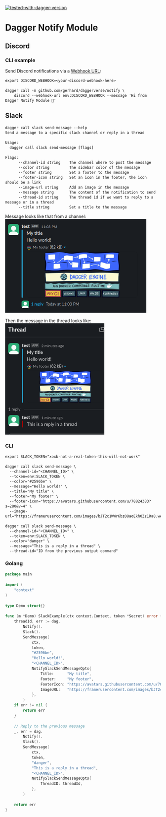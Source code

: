 [![tested-with-dagger-version](https://img.shields.io/badge/Tested%20with%20dagger-0.10.1-success?style=for-the-badge)](https://github.com/dagger/dagger/releases/tag/v0.10.1)

# Dagger Notify Module

## Discord

### CLI example

Send Discord notifications via a [Webhook URL](https://support.discord.com/hc/en-us/articles/228383668-Intro-to-Webhooks):

```console
export DISCORD_WEBHOOK=<your-discord-webhook-here>

dagger call -m github.com/gerhard/daggerverse/notify \
    discord --webhook-url env:DISCORD_WEBHOOK --message 'Hi from Dagger Notify Module 👋'
```

## Slack

```shell
dagger call slack send-message --help
Send a message to a specific slack channel or reply in a thread

Usage:
  dagger call slack send-message [flags]

Flags:
      --channel-id string    The channel where to post the message
      --color string         The sidebar color of the message
      --footer string        Set a footer to the message
      --footer-icon string   Set an icon in the footer, the icon should be a link
      --image-url string     Add an image in the message
      --message string       The content of the notification to send
      --thread-id string     The thread id if we want to reply to a message or in a thread
      --title string         Set a title to the message
```

Message looks like that from a channel:
![slack 0](../.github/assets/slack_0.png)

Then the message in the thread looks like:
![slack 1](../.github/assets/slack_1.png)

### CLI

```shell
export SLACK_TOKEN="xoxb-not-a-real-token-this-will-not-work"

dagger call slack send-message \ 
  --channel-id="<CHANNEL_ID>" \
  --token=env:SLACK_TOKEN \
  --color="#2596be" \
  --message="Hello world!" \
  --title="My title" \
  --footer="My footer" \
  --footer-icon="https://avatars.githubusercontent.com/u/78824383?s=280&v=4" \
  --image-url="https://framerusercontent.com/images/bJT2c1WWr6bzO8aoEkh0Zz1Ra8.webp"

dagger call slack send-message \
  --channel-id="<CHANNEL_ID>" \
  --token=env:SLACK_TOKEN \
  --color="danger" \
  --message="This is a reply in a thread" \
  --thread-id="ID from the previous output command"
```

### Golang

```go
package main

import (
	"context"
)

type Demo struct{}

func (m *Demo) SlackExample(ctx context.Context, token *Secret) error {
	threadId, err := dag.
		Notify().
		Slack().
		SendMessage(
			ctx,
			token,
			"#2596be",
			"Hello world!",
			"<CHANNEL_ID>",
			NotifySlackSendMessageOpts{
				Title:      "My title",
				Footer:     "My footer",
				FooterIcon: "https://avatars.githubusercontent.com/u/78824383?s=280&v=4",
				ImageURL:   "https://framerusercontent.com/images/bJT2c1WWr6bzO8aoEkh0Zz1Ra8.webp",
			},
		)
	if err != nil {
		return err
	}

	// Reply to the previous message
	_, err = dag.
		Notify().
		Slack().
		SendMessage(
			ctx,
			token,
			"danger",
			"This is a reply in a thread",
			"<CHANNEL_ID>",
			NotifySlackSendMessageOpts{
				ThreadID: threadId,
			},
		)

	return err
}
```
